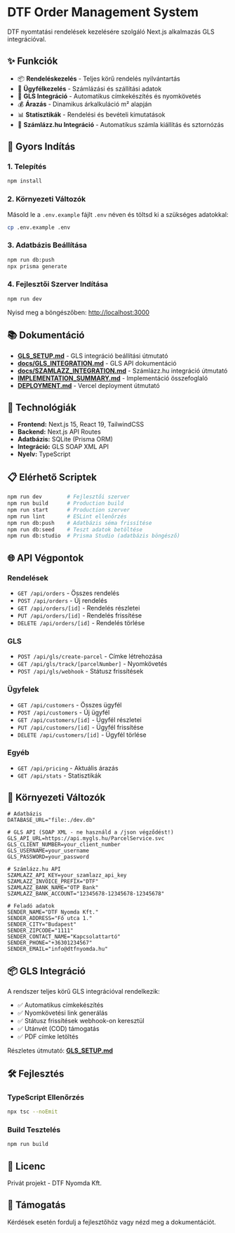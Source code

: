 # DTF Order Management System

DTF nyomtatási rendelések kezelésére szolgáló Next.js alkalmazás GLS integrációval.

## ✨ Funkciók

- 📦 **Rendeléskezelés** - Teljes körű rendelés nyilvántartás
- 👥 **Ügyfélkezelés** - Számlázási és szállítási adatok
- 🚚 **GLS Integráció** - Automatikus címkekészítés és nyomkövetés
- 💰 **Árazás** - Dinamikus árkalkuláció m² alapján
- 📊 **Statisztikák** - Rendelési és bevételi kimutatások
- 🧾 **Számlázz.hu Integráció** - Automatikus számla kiállítás és sztornózás

## 🚀 Gyors Indítás

### 1. Telepítés

```bash
npm install
```

### 2. Környezeti Változók

Másold le a `.env.example` fájlt `.env` néven és töltsd ki a szükséges adatokkal:

```bash
cp .env.example .env
```

### 3. Adatbázis Beállítása

```bash
npm run db:push
npx prisma generate
```

### 4. Fejlesztői Szerver Indítása

```bash
npm run dev
```

Nyisd meg a böngészőben: [http://localhost:3000](http://localhost:3000)

## 📚 Dokumentáció

- **[GLS_SETUP.md](GLS_SETUP.md)** - GLS integráció beállítási útmutató
- **[docs/GLS_INTEGRATION.md](docs/GLS_INTEGRATION.md)** - GLS API dokumentáció
- **[docs/SZAMLAZZ_INTEGRATION.md](docs/SZAMLAZZ_INTEGRATION.md)** - Számlázz.hu integráció útmutató
- **[IMPLEMENTATION_SUMMARY.md](IMPLEMENTATION_SUMMARY.md)** - Implementáció összefoglaló
- **[DEPLOYMENT.md](DEPLOYMENT.md)** - Vercel deployment útmutató

## 🔧 Technológiák

- **Frontend:** Next.js 15, React 19, TailwindCSS
- **Backend:** Next.js API Routes
- **Adatbázis:** SQLite (Prisma ORM)
- **Integráció:** GLS SOAP XML API
- **Nyelv:** TypeScript

## 📋 Elérhető Scriptek

```bash
npm run dev        # Fejlesztői szerver
npm run build      # Production build
npm run start      # Production szerver
npm run lint       # ESLint ellenőrzés
npm run db:push    # Adatbázis séma frissítése
npm run db:seed    # Teszt adatok betöltése
npm run db:studio  # Prisma Studio (adatbázis böngésző)
```

## 🌐 API Végpontok

### Rendelések
- `GET /api/orders` - Összes rendelés
- `POST /api/orders` - Új rendelés
- `GET /api/orders/[id]` - Rendelés részletei
- `PUT /api/orders/[id]` - Rendelés frissítése
- `DELETE /api/orders/[id]` - Rendelés törlése

### GLS
- `POST /api/gls/create-parcel` - Címke létrehozása
- `GET /api/gls/track/[parcelNumber]` - Nyomkövetés
- `POST /api/gls/webhook` - Státusz frissítések

### Ügyfelek
- `GET /api/customers` - Összes ügyfél
- `POST /api/customers` - Új ügyfél
- `GET /api/customers/[id]` - Ügyfél részletei
- `PUT /api/customers/[id]` - Ügyfél frissítése
- `DELETE /api/customers/[id]` - Ügyfél törlése

### Egyéb
- `GET /api/pricing` - Aktuális árazás
- `GET /api/stats` - Statisztikák

## 🔐 Környezeti Változók

```env
# Adatbázis
DATABASE_URL="file:./dev.db"

# GLS API (SOAP XML - ne használd a /json végződést!)
GLS_API_URL=https://api.mygls.hu/ParcelService.svc
GLS_CLIENT_NUMBER=your_client_number
GLS_USERNAME=your_username
GLS_PASSWORD=your_password

# Számlázz.hu API
SZAMLAZZ_API_KEY=your_szamlazz_api_key
SZAMLAZZ_INVOICE_PREFIX="DTF"
SZAMLAZZ_BANK_NAME="OTP Bank"
SZAMLAZZ_BANK_ACCOUNT="12345678-12345678-12345678"

# Feladó adatok
SENDER_NAME="DTF Nyomda Kft."
SENDER_ADDRESS="Fő utca 1."
SENDER_CITY="Budapest"
SENDER_ZIPCODE="1111"
SENDER_CONTACT_NAME="Kapcsolattartó"
SENDER_PHONE="+36301234567"
SENDER_EMAIL="info@dtfnyomda.hu"
```

## 📦 GLS Integráció

A rendszer teljes körű GLS integrációval rendelkezik:

- ✅ Automatikus címkekészítés
- ✅ Nyomkövetési link generálás
- ✅ Státusz frissítések webhook-on keresztül
- ✅ Utánvét (COD) támogatás
- ✅ PDF címke letöltés

Részletes útmutató: **[GLS_SETUP.md](GLS_SETUP.md)**

## 🛠️ Fejlesztés

### TypeScript Ellenőrzés

```bash
npx tsc --noEmit
```

### Build Tesztelés

```bash
npm run build
```

## 📄 Licenc

Privát projekt - DTF Nyomda Kft.

## 🤝 Támogatás

Kérdések esetén fordulj a fejlesztőhöz vagy nézd meg a dokumentációt.

